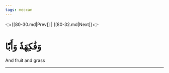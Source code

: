 ```yaml
---
tags: meccan
---
```


👈 [[80-30.md|Prev]] | [[80-32.md|Next]] 👉

# وَفَٰكِهَةٗ وَأَبّٗا

And fruit and grass

---

